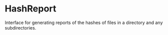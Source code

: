 # HashReport
Interface for generating reports of the hashes of files in a directory and any subdirectories.
